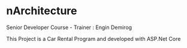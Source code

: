 # nArchitecture
Senior Developer Course - Trainer : Engin Demirog


This Project is a Car Rental Program and developed with ASP.Net Core

